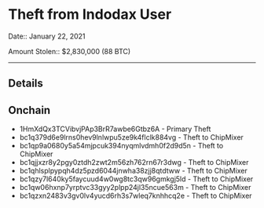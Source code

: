 # Theft from Indodax User

Date:: January 22, 2021

Amount Stolen:: $2,830,000 (88 BTC)


---

## Details



## Onchain

- 1HmXdQx3TCVibvjPAp3BrR7awbe6Gtbz6A - Primary Theft
- bc1q379d6e9lrns0hev9lnlwpu5ze9k4flclk884vg - Theft to ChipMixer
- bc1qp9a0680y5a54mjpcuk394nyqmlvdmh0f2d9d5n - Theft to ChipMixer
- bc1qjjxzr8y2pgy0ztdh2zwt2m56zh762rn67r3dwg - Theft to ChipMixer
- bc1qhlsplpypqh4dz5pzd6044jnwha38zjj8qtdtww - Theft to ChipMixer
- bc1qzy7l640ky5faycuud4w0wg8tc3qw96gmkgj5ld - Theft to ChipMixer
- bc1qw06hxnp7yrptvc33gyy2plpp24jl35ncue563m - Theft to ChipMixer
- bc1qzxn2483v3gv0lv4yucd6rh3s7wleq7knhhcq2e - Theft to ChipMixer